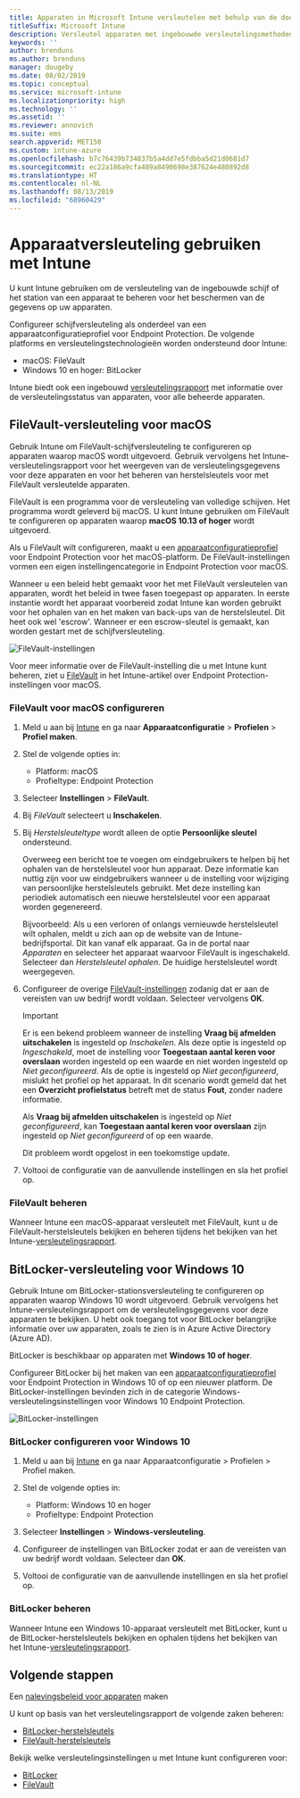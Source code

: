 ```yaml
---
title: Apparaten in Microsoft Intune versleutelen met behulp van de door platforms ondersteunde versleutelingsmethoden
titleSuffix: Microsoft Intune
description: Versleutel apparaten met ingebouwde versleutelingsmethoden zoals BitLocker of FileVault, en beheer de herstelsleutels voor deze versleutelde apparaten vanuit de Intune-portal.
keywords: ''
author: brenduns
ms.author: brenduns
manager: dougeby
ms.date: 08/02/2019
ms.topic: conceptual
ms.service: microsoft-intune
ms.localizationpriority: high
ms.technology: ''
ms.assetid: ''
ms.reviewer: annovich
ms.suite: ems
search.appverid: MET150
ms.custom: intune-azure
ms.openlocfilehash: b7c76439b734837b5a4dd7e5fdbba5d21d0681d7
ms.sourcegitcommit: ec22a186a9cfa489a8490698e387624e480892d8
ms.translationtype: HT
ms.contentlocale: nl-NL
ms.lasthandoff: 08/13/2019
ms.locfileid: "68960429"
---
```

# <a name="use-device-encryption-with-intune"></a>Apparaatversleuteling gebruiken met Intune  

U kunt Intune gebruiken om de versleuteling van de ingebouwde schijf of het station van een apparaat te beheren voor het beschermen van de gegevens op uw apparaten.  

Configureer schijfversleuteling als onderdeel van een apparaatconfiguratieprofiel voor Endpoint Protection. De volgende platforms en versleutelingstechnologieën worden ondersteund door Intune:  
- macOS: FileVault   
- Windows 10 en hoger: BitLocker  

Intune biedt ook een ingebouwd [versleutelingsrapport](encryption-monitor.md) met informatie over de versleutelingsstatus van apparaten, voor alle beheerde apparaten.  

## <a name="filevault-encryption-for-macos"></a>FileVault-versleuteling voor macOS  

Gebruik Intune om FileVault-schijfversleuteling te configureren op apparaten waarop macOS wordt uitgevoerd. Gebruik vervolgens het Intune-versleutelingsrapport voor het weergeven van de versleutelingsgegevens voor deze apparaten en voor het beheren van herstelsleutels voor met FileVault versleutelde apparaten.  

FileVault is een programma voor de versleuteling van volledige schijven. Het programma wordt geleverd bij macOS. U kunt Intune gebruiken om FileVault te configureren op apparaten waarop **macOS 10.13 of hoger** wordt uitgevoerd.  

Als u FileVault wilt configureren, maakt u een [apparaatconfiguratieprofiel](device-profile-create.md) voor Endpoint Protection voor het macOS-platform. De FileVault-instellingen vormen een eigen instellingencategorie in Endpoint Protection voor macOS.  

Wanneer u een beleid hebt gemaakt voor het met FileVault versleutelen van apparaten, wordt het beleid in twee fasen toegepast op apparaten. In eerste instantie wordt het apparaat voorbereid zodat Intune kan worden gebruikt voor het ophalen van en het maken van back-ups van de herstelsleutel. Dit heet ook wel 'escrow'. Wanneer er een escrow-sleutel is gemaakt, kan worden gestart met de schijfversleuteling.

![FileVault-instellingen](./media/encrypt-devices/filevault-settings.png)

Voor meer informatie over de FileVault-instelling die u met Intune kunt beheren, ziet u [FileVault](endpoint-protection-macos.md#filevault) in het Intune-artikel over Endpoint Protection-instellingen voor macOS.  

### <a name="how-to-configure-macos-filevault"></a>FileVault voor macOS configureren 

1. Meld u aan bij [Intune](https://go.microsoft.com/fwlink/?linkid=2090973) en ga naar **Apparaatconfiguratie** > **Profielen** > **Profiel maken**.  

2. Stel de volgende opties in:  

   - Platform: macOS  
   - Profieltype: Endpoint Protection  

3. Selecteer **Instellingen** > **FileVault**.  

4. Bij *FileVault* selecteert u **Inschakelen**.  

5. Bij *Herstelsleuteltype* wordt alleen de optie **Persoonlijke sleutel** ondersteund.  

   Overweeg een bericht toe te voegen om eindgebruikers te helpen bij het ophalen van de herstelsleutel voor hun apparaat. Deze informatie kan nuttig zijn voor uw eindgebruikers wanneer u de instelling voor wijziging van persoonlijke herstelsleutels gebruikt. Met deze instelling kan periodiek automatisch een nieuwe herstelsleutel voor een apparaat worden gegenereerd.  

   Bijvoorbeeld: Als u een verloren of onlangs vernieuwde herstelsleutel wilt ophalen, meldt u zich aan op de website van de Intune-bedrijfsportal. Dit kan vanaf elk apparaat. Ga in de portal naar *Apparaten* en selecteer het apparaat waarvoor FileVault is ingeschakeld. Selecteer dan *Herstelsleutel ophalen*. De huidige herstelsleutel wordt weergegeven.  

6. Configureer de overige [FileVault-instellingen](endpoint-protection-macos.md#filevault) zodanig dat er aan de vereisten van uw bedrijf wordt voldaan. Selecteer vervolgens **OK**.  

   > [!IMPORTANT]  
   > Er is een bekend probleem wanneer de instelling **Vraag bij afmelden uitschakelen** is ingesteld op *Inschakelen*. Als deze optie is ingesteld op *Ingeschakeld*, moet de instelling voor **Toegestaan aantal keren voor overslaan** worden ingesteld op een waarde en niet worden ingesteld op *Niet geconfigureerd*. Als de optie is ingesteld op *Niet geconfigureerd*, mislukt het profiel op het apparaat. In dit scenario wordt gemeld dat het een **Overzicht profielstatus** betreft met de status **Fout**, zonder nadere informatie.
   > 
   > Als **Vraag bij afmelden uitschakelen** is ingesteld op *Niet geconfigureerd*, kan **Toegestaan aantal keren voor overslaan** zijn ingesteld op *Niet geconfigureerd* of op een waarde.  
   > 
   > Dit probleem wordt opgelost in een toekomstige update. 

7. Voltooi de configuratie van de aanvullende instellingen en sla het profiel op.  

### <a name="manage-filevault"></a>FileVault beheren  

Wanneer Intune een macOS-apparaat versleutelt met FileVault, kunt u de FileVault-herstelsleutels bekijken en beheren tijdens het bekijken van het Intune-[versleutelingsrapport](encryption-monitor.md).  

## <a name="bitlocker-encryption-for-windows-10"></a>BitLocker-versleuteling voor Windows 10  

Gebruik Intune om BitLocker-stationsversleuteling te configureren op apparaten waarop Windows 10 wordt uitgevoerd. Gebruik vervolgens het Intune-versleutelingsrapport om de versleutelingsgegevens voor deze apparaten te bekijken. U hebt ook toegang tot voor BitLocker belangrijke informatie over uw apparaten, zoals te zien is in Azure Active Directory (Azure AD).  

BitLocker is beschikbaar op apparaten met **Windows 10 of hoger**.  

Configureer BitLocker bij het maken van een [apparaatconfiguratieprofiel](device-profile-create.md) voor Endpoint Protection in Windows 10 of op een nieuwer platform. De BitLocker-instellingen bevinden zich in de categorie Windows-versleutelingsinstellingen voor Windows 10 Endpoint Protection.    

![BitLocker-instellingen](./media/encrypt-devices/bitlocker-settings.png) 

### <a name="how-to-configure-windows-10-bitlocker"></a>BitLocker configureren voor Windows 10  

1. Meld u aan bij [Intune](https://go.microsoft.com/fwlink/?linkid=2090973) en ga naar Apparaatconfiguratie > Profielen > Profiel maken.  

2. Stel de volgende opties in:  
   - Platform: Windows 10 en hoger  
   - Profieltype: Endpoint Protection  

3. Selecteer **Instellingen** > **Windows-versleuteling**.

4. Configureer de instellingen van BitLocker zodat er aan de vereisten van uw bedrijf wordt voldaan. Selecteer dan **OK**.  

5. Voltooi de configuratie van de aanvullende instellingen en sla het profiel op.  

### <a name="manage-bitlocker"></a>BitLocker beheren  

Wanneer Intune een Windows 10-apparaat versleutelt met BitLocker, kunt u de BitLocker-herstelsleutels bekijken en ophalen tijdens het bekijken van het Intune-[versleutelingsrapport](encryption-monitor.md).  

## <a name="next-steps"></a>Volgende stappen  

Een [nalevingsbeleid voor apparaten](compliance-policy-create-windows.md) maken  

U kunt op basis van het versleutelingsrapport de volgende zaken beheren:  
- [BitLocker-herstelsleutels](encryption-monitor.md#bitlocker-recovery-keys)
- [FileVault-herstelsleutels](encryption-monitor.md#filevault-recovery-keys)

Bekijk welke versleutelingsinstellingen u met Intune kunt configureren voor:  
- [BitLocker](endpoint-protection-windows-10.md#windows-encryption)  
- [FileVault](endpoint-protection-macos.md#filevault)  
 
 
